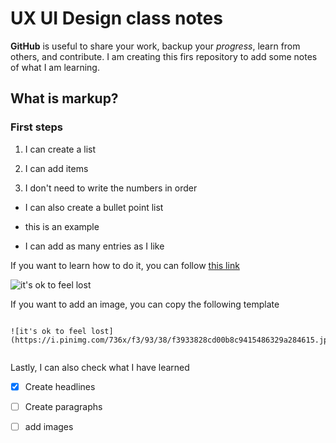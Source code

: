 # UX UI Design class notes


**GitHub** is useful to share your work, backup your *progress*, learn from others, and contribute.
I am creating this firs repository to add some notes of what I am learning.

## What is markup?

### First steps

1. I can create a list

1. I can add items

2. I don't need to write the numbers in order


- I can also create a bullet point list

- this is an example

- I can add as many entries as I like



If you want to learn how to do it, you can follow [this link](https://docs.github.com/en/get-started/writing-on-github/getting-started-with-writing-and-formatting-on-github/basic-writing-and-formatting-syntax#links)


![it's ok to feel lost](https://i.pinimg.com/736x/f3/93/38/f3933828cd00b8c9415486329a284615.jpg)


If you want to add an image, you can copy the following template 

```

![it's ok to feel lost](https://i.pinimg.com/736x/f3/93/38/f3933828cd00b8c9415486329a284615.jpg)


```

Lastly, I can also check what I have learned

-  [x] Create headlines
-  [ ] Create paragraphs
-  [ ] add images
  

